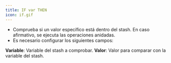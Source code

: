 ```yaml
---
title: IF var THEN
icon: if.gif
---
```

* Comprueba si un valor específico está dentro del stash. En caso afirmativo, se ejecuta las operaciones anidadas.
* Es necesario configurar los siguientes campos:

**Variable**: Variable del stash a comprobar.
**Valor**: Valor para comparar con la variable del stash.

